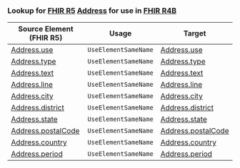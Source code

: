 ### Lookup for [FHIR R5](https://hl7.org/fhir/R5/) [Address](https://hl7.org/fhir/R5/Address.html) for use in [FHIR R4B](https://hl7.org/fhir/R4B/)

| Source Element (FHIR R5) | Usage | Target |
| -------------- | ----- | ------ |
| [Address.use](https://hl7.org/fhir/R5/Address.html#resource) | `UseElementSameName` | [Address.use](https://hl7.org/fhir/R4B/Address.html#resource) |
| [Address.type](https://hl7.org/fhir/R5/Address.html#resource) | `UseElementSameName` | [Address.type](https://hl7.org/fhir/R4B/Address.html#resource) |
| [Address.text](https://hl7.org/fhir/R5/Address.html#resource) | `UseElementSameName` | [Address.text](https://hl7.org/fhir/R4B/Address.html#resource) |
| [Address.line](https://hl7.org/fhir/R5/Address.html#resource) | `UseElementSameName` | [Address.line](https://hl7.org/fhir/R4B/Address.html#resource) |
| [Address.city](https://hl7.org/fhir/R5/Address.html#resource) | `UseElementSameName` | [Address.city](https://hl7.org/fhir/R4B/Address.html#resource) |
| [Address.district](https://hl7.org/fhir/R5/Address.html#resource) | `UseElementSameName` | [Address.district](https://hl7.org/fhir/R4B/Address.html#resource) |
| [Address.state](https://hl7.org/fhir/R5/Address.html#resource) | `UseElementSameName` | [Address.state](https://hl7.org/fhir/R4B/Address.html#resource) |
| [Address.postalCode](https://hl7.org/fhir/R5/Address.html#resource) | `UseElementSameName` | [Address.postalCode](https://hl7.org/fhir/R4B/Address.html#resource) |
| [Address.country](https://hl7.org/fhir/R5/Address.html#resource) | `UseElementSameName` | [Address.country](https://hl7.org/fhir/R4B/Address.html#resource) |
| [Address.period](https://hl7.org/fhir/R5/Address.html#resource) | `UseElementSameName` | [Address.period](https://hl7.org/fhir/R4B/Address.html#resource) |
